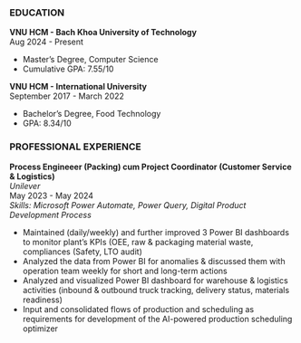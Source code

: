 ### EDUCATION
**VNU HCM - Bach Khoa University of Technology**  
Aug 2024 - Present
- Master’s Degree, Computer Science
- Cumulative GPA: 7.55/10

**VNU HCM - International University**   
September 2017 - March 2022
- Bachelor’s Degree, Food Technology
- GPA: 8.34/10  

### PROFESSIONAL EXPERIENCE

**Process Engineeer (Packing) cum Project Coordinator (Customer Service & Logistics)**  
*Unilever*  
May 2023 - May 2024  
*Skills: Microsoft Power Automate, Power Query, Digital Product Development Process*  
- Maintained (daily/weekly) and further improved 3 Power BI dashboards to monitor plant’s KPIs (OEE, raw & packaging material waste, compliances (Safety, LTO audit)
- Analyzed the data from Power BI for anomalies & discussed them with operation team weekly for short and long-term actions
- Analyzed and visualized Power BI dashboard for warehouse & logistics activities (inbound & outbound truck tracking, delivery status, materials readiness)
- Input and consolidated flows of production and scheduling as requirements for development of the AI-powered production scheduling optimizer
